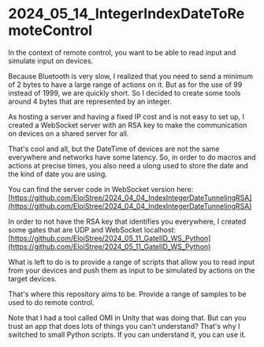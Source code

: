 # 2024_05_14_IntegerIndexDateToRemoteControl


In the context of remote control, you want to be able to read input and simulate input on devices.

Because Bluetooth is very slow, I realized that you need to send a minimum of 2 bytes to have a large range of actions on it. But as for the use of 99 instead of 1999, we are quickly short. So I decided to create some tools around 4 bytes that are represented by an integer.

As hosting a server and having a fixed IP cost and is not easy to set up, I created a WebSocket server with an RSA key to make the communication on devices on a shared server for all.

That's cool and all, but the DateTime of devices are not the same everywhere and networks have some latency. So, in order to do macros and actions at precise times, you also need a ulong used to store the date and the kind of date you are using.

You can find the server code in WebSocket version here: [https://github.com/EloiStree/2024_04_04_IndexIntegerDateTunnelingRSA](https://github.com/EloiStree/2024_04_04_IndexIntegerDateTunnelingRSA)

In order to not have the RSA key that identifies you everywhere, I created some gates that are UDP and WebSocket localhost: [https://github.com/EloiStree/2024_05_11_GateIID_WS_Python](https://github.com/EloiStree/2024_05_11_GateIID_WS_Python)

What is left to do is to provide a range of scripts that allow you to read input from your devices and push them as input to be simulated by actions on the target devices.

That's where this repository aims to be. Provide a range of samples to be used to do remote control.

Note that I had a tool called OMI in Unity that was doing that. But can you trust an app that does lots of things you can't understand? That's why I switched to small Python scripts. If you can understand it, you can use it.
